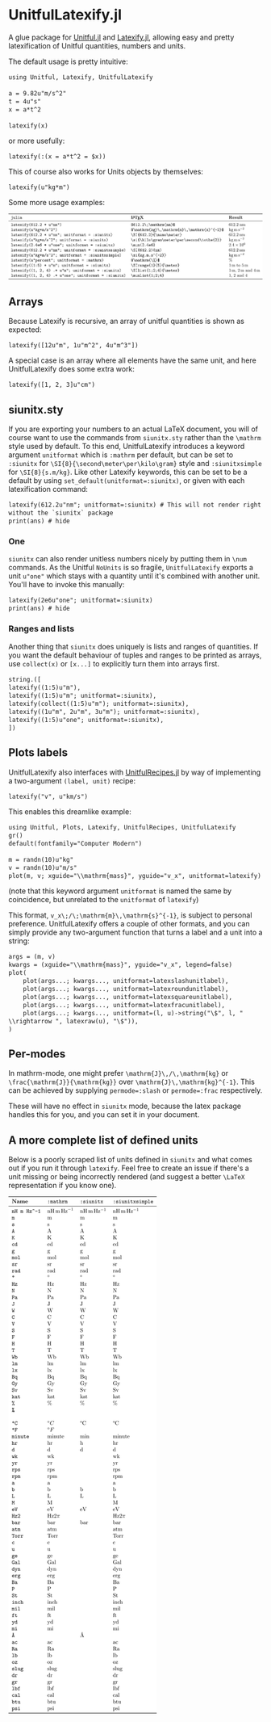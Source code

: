 # UnitfulLatexify.jl

A glue package for [Unitful.jl](https://github.com/PainterQubits/Unitful.jl)
and [Latexify.jl](https://github.com/korsbo/Latexify.jl), allowing easy and
pretty latexification of Unitful quantities, numbers and units.

The default usage is pretty intuitive:

```@example main
using Unitful, Latexify, UnitfulLatexify

a = 9.82u"m/s^2"
t = 4u"s"
x = a*t^2

latexify(x)
```

or more usefully:

```@example main
latexify(:(x = a*t^2 = $x))
```

This of course also works for Units objects by themselves:

```@example main
latexify(u"kg*m")
```

Some more usage examples:

![](assets/examples.png)


## Arrays
Because Latexify is recursive, an array of unitful quantities is shown as
expected:


```@example main
latexify([12u"m", 1u"m^2", 4u"m^3"])
```

A special case is an array where all elements have the same unit, and here
UnitfulLatexify does some extra work:
```@example main
latexify([1, 2, 3]u"cm")
```


## siunitx.sty
If you are exporting your numbers to an actual LaTeX document, you will of
course want to use the commands from `siunitx.sty` rather than the `\mathrm`
style used by default. To this end, UnitfulLatexify introduces a keyword
argument `unitformat` which is `:mathrm` per default, but can be set to
`:siunitx` for `\SI{8}{\second\meter\per\kilo\gram}` style and `:siunitxsimple` for
`\SI{8}{s.m/kg}`. Like other Latexify keywords, this can be set to be a default
by using `set_default(unitformat=:siunitx)`, or given with each latexification
command:

```@example main
latexify(612.2u"nm"; unitformat=:siunitx) # This will not render right without the `siunitx` package
print(ans) # hide
```

### One
`siunitx` can also render unitless numbers nicely by putting them in `\num` commands. As the Unitful `NoUnits` is so fragile, `UnitfulLatexify` exports a unit `u"one"` which stays with a quantity until it's combined with another unit. You'll have to invoke this manually:

```@example main
latexify(2e6u"one"; unitformat=:siunitx)
print(ans) # hide
```

### Ranges and lists
Another thing that `siunitx` does uniquely is lists and ranges of quantities.
If you want the default behaviour of tuples and ranges to be printed as arrays,
use `collect(x)` or `[x...]` to explicitly turn them into arrays first.

```@example main
string.([
latexify((1:5)u"m"),
latexify((1:5)u"m"; unitformat=:siunitx),
latexify(collect((1:5)u"m"); unitformat=:siunitx),
latexify((1u"m", 2u"m", 3u"m"); unitformat=:siunitx),
latexify((1:5)u"one"; unitformat=:siunitx),
])
```


## Plots labels
UnitfulLatexify also interfaces with
[UnitfulRecipes.jl](https://github.com/jw3126/UnitfulRecipes.jl) by way of
implementing a two-argument `(label, unit)` recipe:

```@example main
latexify("v", u"km/s")
```

This enables this dreamlike example:

```@example plot
using Unitful, Plots, Latexify, UnitfulRecipes, UnitfulLatexify
gr()
default(fontfamily="Computer Modern")

m = randn(10)u"kg"
v = randn(10)u"m/s"
plot(m, v; xguide="\\mathrm{mass}", yguide="v_x", unitformat=latexify)
```

(note that this keyword argument `unitformat` is named the same by coincidence,
but unrelated to the `unitformat` of `latexify`)

This format, ``v_x\;/\;\mathrm{m}\,\mathrm{s}^{-1}``, is subject to personal
preference. UnitfulLatexify offers a couple of other formats, and you can
simply provide any two-argument function that turns a label and a unit into a
string:

```@example plot
args = (m, v)
kwargs = (xguide="\\mathrm{mass}", yguide="v_x", legend=false)
plot(
	plot(args...; kwargs..., unitformat=latexslashunitlabel),
	plot(args...; kwargs..., unitformat=latexroundunitlabel),
	plot(args...; kwargs..., unitformat=latexsquareunitlabel),
	plot(args...; kwargs..., unitformat=latexfracunitlabel),
	plot(args...; kwargs..., unitformat=(l, u)->string("\$", l, " \\rightarrow ", latexraw(u), "\$")),
)
```

## Per-modes
In mathrm-mode, one might prefer ``\mathrm{J}\,/\,\mathrm{kg}`` or
``\frac{\mathrm{J}}{\mathrm{kg}}`` over ``\mathrm{J}\,\mathrm{kg}^{-1}``. This can be achieved by
supplying `permode=:slash` or `permode=:frac` respectively.

These will have no effect in `siunitx` mode, because the latex package handles
this for you, and you can set it in your document.

## A more complete list of defined units
Below is a poorly scraped list of units defined in `siunitx` and what comes out
if you run it through `latexify`. Feel free to create an issue if there's a
unit missing or being incorrectly rendered (and suggest a better ``\LaTeX``
representation if you know one).

![](assets/allunits.png)
